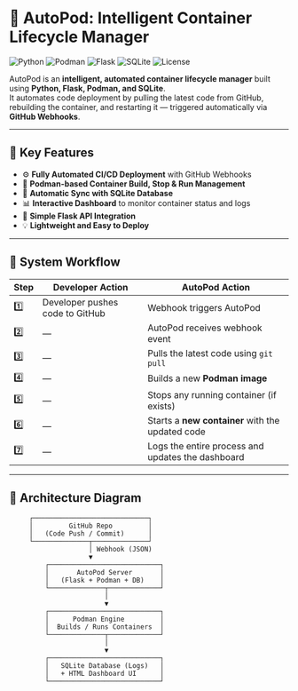 # 🚀 AutoPod: Intelligent Container Lifecycle Manager

![Python](https://img.shields.io/badge/Python-3.10%2B-blue.svg)
![Podman](https://img.shields.io/badge/Podman-Automation-success.svg)
![Flask](https://img.shields.io/badge/Flask-Backend-lightgrey.svg)
![SQLite](https://img.shields.io/badge/Database-SQLite3-orange.svg)
![License](https://img.shields.io/badge/License-MIT-green.svg)

AutoPod is an **intelligent, automated container lifecycle manager** built using **Python, Flask, Podman, and SQLite**.  
It automates code deployment by pulling the latest code from GitHub, rebuilding the container, and restarting it — triggered automatically via **GitHub Webhooks**.

---

## 🧠 Key Features

- ⚙️ **Fully Automated CI/CD Deployment** with GitHub Webhooks
- 🐳 **Podman-based Container Build, Stop & Run Management**
- 🔁 **Automatic Sync with SQLite Database**
- 📊 **Interactive Dashboard** to monitor container status and logs
- 🧩 **Simple Flask API Integration**
- 💡 **Lightweight and Easy to Deploy**

---

## 🧩 System Workflow

| Step | Developer Action                | AutoPod Action                                    |
| ---- | ------------------------------- | ------------------------------------------------- |
| 1️⃣   | Developer pushes code to GitHub | Webhook triggers AutoPod                          |
| 2️⃣   | —                               | AutoPod receives webhook event                    |
| 3️⃣   | —                               | Pulls the latest code using `git pull`            |
| 4️⃣   | —                               | Builds a new **Podman image**                     |
| 5️⃣   | —                               | Stops any running container (if exists)           |
| 6️⃣   | —                               | Starts a **new container** with the updated code  |
| 7️⃣   | —                               | Logs the entire process and updates the dashboard |

---

## 🧱 Architecture Diagram

```plaintext
     ┌─────────────────────────────┐
     │         GitHub Repo         │
     │   (Code Push / Commit)      │
     └──────────────┬──────────────┘
                    │ Webhook (JSON)
                    ▼
         ┌────────────────────────────┐
         │       AutoPod Server       │
         │   (Flask + Podman + DB)    │
         └──────────────┬─────────────┘
                        │
                        ▼
         ┌────────────────────────────┐
         │      Podman Engine         │
         │  Builds / Runs Containers  │
         └──────────────┬─────────────┘
                        │
                        ▼
         ┌────────────────────────────┐
         │   SQLite Database (Logs)   │
         │   + HTML Dashboard UI      │
         └────────────────────────────┘
```
